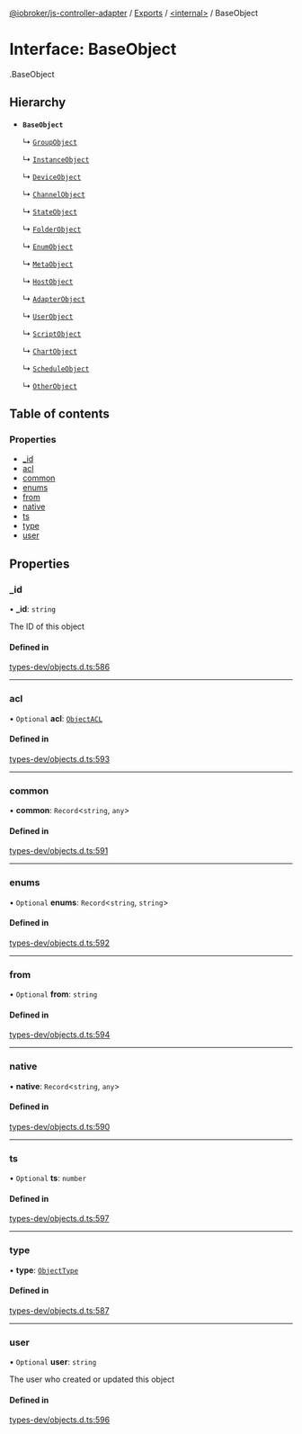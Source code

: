[@iobroker/js-controller-adapter](../README.md) / [Exports](../modules.md) / [<internal\>](../modules/internal_.md) / BaseObject

# Interface: BaseObject

[<internal>](../modules/internal_.md).BaseObject

## Hierarchy

- **`BaseObject`**

  ↳ [`GroupObject`](internal_.GroupObject.md)

  ↳ [`InstanceObject`](internal_.InstanceObject.md)

  ↳ [`DeviceObject`](internal_.DeviceObject.md)

  ↳ [`ChannelObject`](internal_.ChannelObject.md)

  ↳ [`StateObject`](internal_.StateObject.md)

  ↳ [`FolderObject`](internal_.FolderObject.md)

  ↳ [`EnumObject`](internal_.EnumObject.md)

  ↳ [`MetaObject`](internal_.MetaObject.md)

  ↳ [`HostObject`](internal_.HostObject.md)

  ↳ [`AdapterObject`](internal_.AdapterObject.md)

  ↳ [`UserObject`](internal_.UserObject.md)

  ↳ [`ScriptObject`](internal_.ScriptObject.md)

  ↳ [`ChartObject`](internal_.ChartObject.md)

  ↳ [`ScheduleObject`](internal_.ScheduleObject.md)

  ↳ [`OtherObject`](internal_.OtherObject.md)

## Table of contents

### Properties

- [\_id](internal_.BaseObject.md#_id)
- [acl](internal_.BaseObject.md#acl)
- [common](internal_.BaseObject.md#common)
- [enums](internal_.BaseObject.md#enums)
- [from](internal_.BaseObject.md#from)
- [native](internal_.BaseObject.md#native)
- [ts](internal_.BaseObject.md#ts)
- [type](internal_.BaseObject.md#type)
- [user](internal_.BaseObject.md#user)

## Properties

### \_id

• **\_id**: `string`

The ID of this object

#### Defined in

[types-dev/objects.d.ts:586](https://github.com/ioBroker/ioBroker.js-controller/blob/08bb2650/packages/types-dev/objects.d.ts#L586)

___

### acl

• `Optional` **acl**: [`ObjectACL`](internal_.ObjectACL.md)

#### Defined in

[types-dev/objects.d.ts:593](https://github.com/ioBroker/ioBroker.js-controller/blob/08bb2650/packages/types-dev/objects.d.ts#L593)

___

### common

• **common**: `Record`<`string`, `any`\>

#### Defined in

[types-dev/objects.d.ts:591](https://github.com/ioBroker/ioBroker.js-controller/blob/08bb2650/packages/types-dev/objects.d.ts#L591)

___

### enums

• `Optional` **enums**: `Record`<`string`, `string`\>

#### Defined in

[types-dev/objects.d.ts:592](https://github.com/ioBroker/ioBroker.js-controller/blob/08bb2650/packages/types-dev/objects.d.ts#L592)

___

### from

• `Optional` **from**: `string`

#### Defined in

[types-dev/objects.d.ts:594](https://github.com/ioBroker/ioBroker.js-controller/blob/08bb2650/packages/types-dev/objects.d.ts#L594)

___

### native

• **native**: `Record`<`string`, `any`\>

#### Defined in

[types-dev/objects.d.ts:590](https://github.com/ioBroker/ioBroker.js-controller/blob/08bb2650/packages/types-dev/objects.d.ts#L590)

___

### ts

• `Optional` **ts**: `number`

#### Defined in

[types-dev/objects.d.ts:597](https://github.com/ioBroker/ioBroker.js-controller/blob/08bb2650/packages/types-dev/objects.d.ts#L597)

___

### type

• **type**: [`ObjectType`](../modules/internal_.md#objecttype)

#### Defined in

[types-dev/objects.d.ts:587](https://github.com/ioBroker/ioBroker.js-controller/blob/08bb2650/packages/types-dev/objects.d.ts#L587)

___

### user

• `Optional` **user**: `string`

The user who created or updated this object

#### Defined in

[types-dev/objects.d.ts:596](https://github.com/ioBroker/ioBroker.js-controller/blob/08bb2650/packages/types-dev/objects.d.ts#L596)
